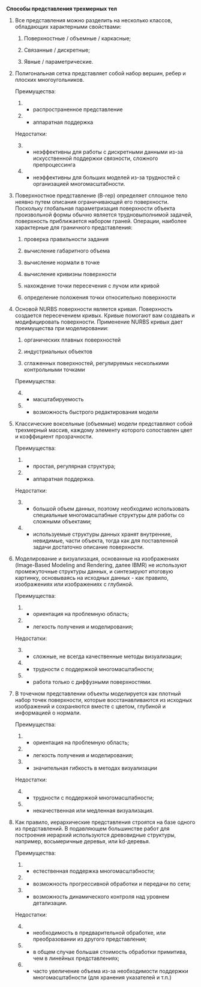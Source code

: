 **Способы представления трехмерных тел**

1.  Все представления можно разделить на несколько классов, обладающих характерными свойствами:

    1.  Поверхностные / объемные / каркасные;

    2.  Связанные / дискретные;

    3.  Явные / параметрические.

2.  Полигональная сетка представляет собой набор вершин, ребер и плоских многоугольников.
    
    Преимущества:
    
    1.  + распространенное представление

    2.  + аппаратная поддержка
    
    Недостатки:
    
    3.  - неэффективны для работы с дискретными данными из-за искусственной поддержки связности, сложного препроцессинга

    4.  - неэффективны для больших моделей из-за трудностей с организацией многомасштабности.

3.  Поверхностное представление (B-rep) определяет сплошное тело неявно путем описания ограничивающей его поверхности. Поскольку глобальная параметризация поверхности объекта произвольной формы обычно является трудновыполнимой задачей, поверхность приближается набором граней. Операции, наиболее характерные для граничного представления:

    1.  проверка правильности задания

    2.  вычисление габаритного объема

    3.  вычисление нормали в точке

    4.  вычисление кривизны поверхности

    5.  нахождение точки пересечения с лучом или кривой

    6.  определение положения точки относительно поверхности

4.  Основой NURBS поверхности является кривая. Поверхность создается пересечением кривых. Кривые помогают вам создавать и модифицировать поверхности. Применение NURBS кривых дает преимущества при моделировании:

    1.  органических плавных поверхностей

    2.  индустриальных объектов

    3.  сглаженных поверхностей, регулируемых несколькими контрольными точками
    
    Преимущества:
    
    4.  + масштабируемость

    5.  + возможность быстрого редактирования модели

5.  Классические воксельные (объемные) модели представляют собой трехмерный массив, каждому элементу которого сопоставлен цвет и коэффициент прозрачности.

    Преимущества:
    
    1.  + простая, регулярная структура;

    2.  + аппаратная поддержка.
    
    Недостатки:
    
    3.  - большой объем данных, поэтому необходимо использовать специальные многомасштабные структуры для работы со сложными объектами;

    4.  - используемые структуры данных хранят внутренние, невидимые, части объекта, тогда как для поставленной задачи достаточно описание поверхности.

6.  Моделирование и визуализация, основанные на изображениях (Image-Based Modeling and Rendering, далее IBMR) не используют промежуточные структуры данных, и синтезируют итоговую картинку, основываясь на исходных данных - как правило, изображениях или изображениях с глубиной.
    
    Преимущества:

    1.  + ориентация на проблемную область;

    2.  + легкость получения и моделирования;
    
    Недостатки:
    
    3.  - сложные, не всегда качественные методы визуализации;

    4.  - трудности с поддержкой многомасштабности;

    5.  - работа только с диффузными поверхностями.

7.  В точечном представлении объекты моделируется как плотный набор точек поверхности, которые восстанавливаются из исходных изображений и сохраняются вместе с цветом, глубиной и информацией о нормали.
    
    Преимущества:

    1.  + ориентация на проблемную область;

    2.  + легкость получения и моделирования;

    3.  + значительная гибкость в методах визуализации
    
    Недостатки:
    
    4.  - трудности с поддержкой многомасштабности;

    5.  - некачественная или медленная визуализация.

8.  Как правило, иерархические представления строятся на базе одного из представлений. В подавляющем большинстве работ для построения иерархий используются древовидные структуры, например, восьмеричные деревья, или kd-деревья.
    
    Преимущества:

    1.  + естественная поддержка многомасштабности;

    2.  + возможность прогрессивной обработки и передачи по сети;

    3.  + возможность динамического контроля над уровнем детализации.
   
    Недостатки:
    
    4.  - необходимость в предварительной обработке, или преобразовании из другого представления;

    5.  - в общем случае большая стоимость обработки примитива, чем в линейных представлениях;

    6.  - часто увеличение объема из-за необходимости поддержки многомасштабности (для хранения указателей и т.п.)
